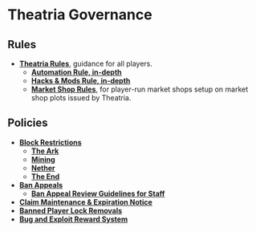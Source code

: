 # Theatria Governance

## Rules
- **[Theatria Rules](rules/README.md)**, guidance for all players.
    - **[Automation Rule, in-depth](rules/automation-rule-in-depth.md)**
    - **[Hacks & Mods Rule, in-depth](rules/hacks-mods-rule-in-depth.md)**
    - **[Market Shop Rules](rules/market-shop-rules.md)**, for player-run market shops setup on market shop plots issued by Theatria.

## Policies

- **[Block Restrictions](block-restrictions/README.md)**
    - **[The Ark](block-restrictions/the-ark-restrictions.md)**
    - **[Mining](block-restrictions/mining-restrictions.md)**
    - **[Nether](block-restrictions/nether-restrictions.md)**
    - **[The End](block-restrictions/the-end-restrictions.md)**
- **[Ban Appeals](ban-appeals/README.md)**
    - **[Ban Appeal Review Guidelines for Staff](ban-appeals/ban-appeal-review-guidelines.md)**
- **[Claim Maintenance & Expiration Notice](claim-maintenance-and-expiration.md)**
- **[Banned Player Lock Removals](banned-player-lock-removals.md)**
- **[Bug and Exploit Reward System](bug-and-exploit-reward-system.md)**
